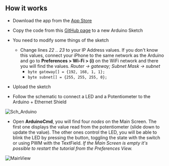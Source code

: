 ## How it works
- Download the app from the [App Store](https://apps.apple.com/es/developer/david-brana-campos/id1047286431)

- Copy the code from this [GitHub page](https://github.com/ios-dbrancam/ArduinoCmd/blob/master/Arduino%20%2B%20Ethernet%20Shield/Demo%20Code%20v.1.1) to a new Arduino Sketch

- You need to modify some things of the sketch
  - Change lines *22 .. 23* to your IP Address values. If you don't know this values, connect your iPhone to the same network as the Arduino and go to **Preferences > Wi-Fi > (i)** on the WiFi network and there you will find the values. *Router -> gateway; Subnet Mask -> subnet*
    - `byte gateway[] = {192, 168, 1, 1};`
    - `byte subnet[] = {255, 255, 255, 0};`
    
- Upload the sketch

- Follow the schematic to connect a LED and a Potentiometer to the Arduino + Ethernet Shield

![Sch_Arduino](https://user-images.githubusercontent.com/53085860/63844897-4f523180-c989-11e9-8dfa-7fba6e71babb.png)

- Open **ArduinoCmd**, you will find four *nodes* on the Main Screen. The first one displays the value read from the potentiometer (slide down to update the value). The other ones control the LED, you will be able to blink the LED by pressing the button, toggling the state with the switch or using PWM with the TextField. *If the Main Screen is empty it's possible to restart the tutorial from the Preferences View.*

![MainView](https://user-images.githubusercontent.com/53085860/63841557-4f4f3300-c983-11e9-9d08-94ab39a06335.png)
